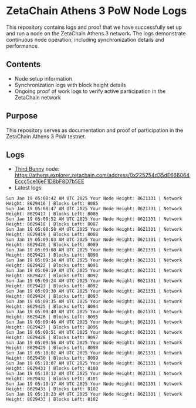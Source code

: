 # ZetaChain Athens 3 PoW Node Logs
This repository contains logs and proof that we have successfully set up and run a node on the ZetaChain Athens 3 network. The logs demonstrate continuous node operation, including synchronization details and performance.

## Contents
- Node setup information
- Synchronization logs with block height details
- Ongoing proof of work logs to verify active participation in the ZetaChain network

## Purpose
This repository serves as documentation and proof of participation in the ZetaChain Athens 3 PoW testnet.

## Logs

- [Third Bunny](https://thirdbunny.xyz/) node: https://athens.explorer.zetachain.com/address/0x225254d35dE666064Eccc5ce16eF1D8bF8D7b5EE
- Latest logs:
```
Sun Jan 19 05:08:42 AM UTC 2025 Your Node Height: 8621331 | Network Height: 8629416 | Blocks Left: 8085
Sun Jan 19 05:08:47 AM UTC 2025 Your Node Height: 8621331 | Network Height: 8629417 | Blocks Left: 8086
Sun Jan 19 05:08:52 AM UTC 2025 Your Node Height: 8621331 | Network Height: 8629418 | Blocks Left: 8087
Sun Jan 19 05:08:58 AM UTC 2025 Your Node Height: 8621331 | Network Height: 8629419 | Blocks Left: 8088
Sun Jan 19 05:09:03 AM UTC 2025 Your Node Height: 8621331 | Network Height: 8629420 | Blocks Left: 8089
Sun Jan 19 05:09:08 AM UTC 2025 Your Node Height: 8621331 | Network Height: 8629421 | Blocks Left: 8090
Sun Jan 19 05:09:14 AM UTC 2025 Your Node Height: 8621331 | Network Height: 8629422 | Blocks Left: 8091
Sun Jan 19 05:09:19 AM UTC 2025 Your Node Height: 8621331 | Network Height: 8629423 | Blocks Left: 8092
Sun Jan 19 05:09:24 AM UTC 2025 Your Node Height: 8621331 | Network Height: 8629423 | Blocks Left: 8092
Sun Jan 19 05:09:30 AM UTC 2025 Your Node Height: 8621331 | Network Height: 8629424 | Blocks Left: 8093
Sun Jan 19 05:09:35 AM UTC 2025 Your Node Height: 8621331 | Network Height: 8629425 | Blocks Left: 8094
Sun Jan 19 05:09:40 AM UTC 2025 Your Node Height: 8621331 | Network Height: 8629426 | Blocks Left: 8095
Sun Jan 19 05:09:46 AM UTC 2025 Your Node Height: 8621331 | Network Height: 8629427 | Blocks Left: 8096
Sun Jan 19 05:09:51 AM UTC 2025 Your Node Height: 8621331 | Network Height: 8629428 | Blocks Left: 8097
Sun Jan 19 05:09:56 AM UTC 2025 Your Node Height: 8621331 | Network Height: 8629429 | Blocks Left: 8098
Sun Jan 19 05:10:02 AM UTC 2025 Your Node Height: 8621331 | Network Height: 8629430 | Blocks Left: 8099
Sun Jan 19 05:10:07 AM UTC 2025 Your Node Height: 8621331 | Network Height: 8629431 | Blocks Left: 8100
Sun Jan 19 05:10:12 AM UTC 2025 Your Node Height: 8621331 | Network Height: 8629432 | Blocks Left: 8101
Sun Jan 19 05:10:17 AM UTC 2025 Your Node Height: 8621331 | Network Height: 8629433 | Blocks Left: 8102
Sun Jan 19 05:10:23 AM UTC 2025 Your Node Height: 8621331 | Network Height: 8629433 | Blocks Left: 8102
```
